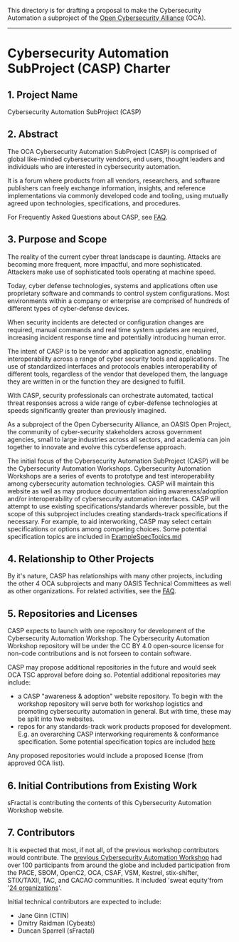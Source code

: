 This directory is for drafting a proposal
to make the Cybersecurity Automation
a subproject of the
[Open Cybersecurity Alliance](https://opencybersecurityalliance.org/) (OCA).

------------------------

# Cybersecurity Automation SubProject (CASP) Charter

## 1. Project Name

Cybersecurity Automation SubProject (CASP)

## 2. Abstract
The OCA Cybersecurity Automation SubProject (CASP)
is comprised of global like-minded cybersecurity vendors, end users,
thought leaders and individuals
who are interested in cybersecurity automation.

It is a forum where products
from all vendors, researchers, and software publishers
can freely exchange information, insights, and reference implementations
via commonly developed code and tooling,
using mutually agreed upon technologies, specifications, and procedures.

For Frequently Asked Questions about CASP,
see [FAQ](./OCA-Automation-FAQ.md).


## 3. Purpose and Scope
The reality of the current cyber threat landscape is daunting.
Attacks are becoming more frequent, more impactful, and more sophisticated.
Attackers make use of sophisticated tools operating at machine speed.

Today, cyber defense technologies, systems and applications
often use proprietary software and commands to
control system configurations.
Most environments within a company or enterprise
are comprised of hundreds of different types of cyber-defense devices.

When security incidents are detected or configuration changes are required,
manual commands and real time system updates are required,
increasing incident response time and potentially introducing human error.

The intent of CASP is to be vendor and application agnostic,
enabling interoperability across a range of
cyber security tools and applications.
The use of standardized interfaces and protocols enables
interoperability of different tools,
regardless of the vendor that developed them,
the language they are written in
or the function they are designed to fulfill.

With CASP, security professionals can orchestrate automated,
tactical threat responses across a wide range of
cyber-defense technologies at speeds significantly
greater than previously imagined.

As a subproject of the Open Cybersecurity Alliance,
an OASIS Open Project,
the community of cyber-security stakeholders across government agencies,
small to large industries across all sectors, and academia
can join together to innovate and evolve this cyberdefense approach.

The initial focus of the Cybersecurity Automation SubProject (CASP)
will be the Cybersecurity Automation Workshops.
Cybersecurity Automation Workshops are
a series of events to prototype and test
interoperability among cybersecurity automation technologies.
CASP will maintain this website as well as may produce documentation
aiding awareness/adoption and/or interoperability
of cybersecurity automation interfaces.
CASP will attempt to use existing specifications/standards
wherever possible,
but the scope of this subproject
includes creating standards-track specifications
if necessary.
For example, to aid interworking,
CASP may select certain specifications
or options among competing choices.
Some potential specification topics are included in
[ExampleSpecTopics.md](./ExampleSpecTopics.md)

## 4. Relationship to Other Projects
By it's nature, CASP has relationships with many other
projects, including the other 4 OCA subprojects and
many OASIS Technical Committees
as well as other organizations.
For related activities, see the
[FAQ](./OCA-Automation-FAQ.md).

## 5. Repositories and Licenses
CASP expects to launch with one repository
for development of the Cybersecurity Automation Workshop.
The Cybersecurity Automation Workshop repository
will be under
the CC BY 4.0 open-source license
for non-code contributions
and is not forseen to contain software.

CASP may propose additional repositories in the future
and would seek OCA TSC approval before doing so.
Potential additional repositories may include:
* a CASP "awareness & adoption" website repository. To begin with the workshop repository will serve both for workshop logistics and promoting cybersecurity automation in general. But with time, these may be split into two websites.
* repos for any standards-track work products proposed for development.
E.g. an overarching CASP interworking requirements & conformance specification.
Some potential specification topics are included
[here](./ExampleSpecTopics.md)

Any proposed repositories would include a proposed license
(from approved OCA list).

## 6. Initial Contributions from Existing Work
sFractal is contributing the contents of
this Cybersecurity Automation Workshop website.

## 7. Contributors
It is expected that most, if not all,
of the previous workshop contributors
would contribute.
The [previous Cybersecurity Automation Workshop](http://www.cybersecurityautomationworkshop.org/Results/)
had over 100 participants from around the globe
and included participation from the
PACE, SBOM, OpenC2, OCA, CSAF,
VSM, Kestrel, stix-shifter, STIX/TAXII, TAC,
and CACAO communities.
It included 'sweat equity'from
'[24 organizations](http://www.cybersecurityautomationworkshop.org/SweatEquity/)'.

Initial technical contributors are expected to include:
* Jane Ginn (CTIN)
* Dmitry Raidman (Cybeats)
* Duncan Sparrell (sFractal)
